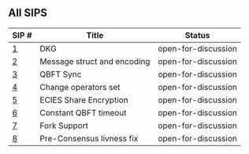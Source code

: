 ## All SIPS

| SIP #                                 | Title                       | Status |
|---------------------------------------|-----------------------------|--------|
| [1](./sips/dkg.md)                    | DKG                         | open-for-discussion  |
| [2](./sips/msg_struct_encoding.md)    | Message struct and encoding | open-for-discussion  |
| [3](./sips/qbft_sync.md)              | QBFT Sync                   | open-for-discussion  |
| [4](./sips/change_operator.md)        | Change operators set        | open-for-discussion  |
| [5](./sips/ecies_share_encryption.md) | ECIES Share Encryption      | open-for-discussion  |
| [6](./sips/constant_qbft_timeout.md)  | Constant QBFT timeout       | open-for-discussion  |
| [7](./sips/fork_support.md)           | Fork Support                | open-for-discussion  |
| [8](./sips/pre_consensus_livness.md)                    | Pre-Consensus livness fix   | open-for-discussion  |